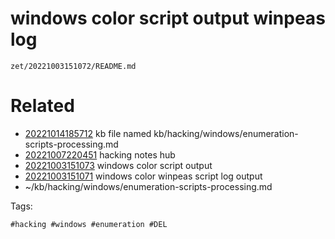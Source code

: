 # windows color script output winpeas log

` zet/20221003151072/README.md `

# Related

- [20221014185712](/zet/20221014185712/README.md) kb file named kb/hacking/windows/enumeration-scripts-processing.md
- [20221007220451](/zet/20221007220451/README.md) hacking notes hub
- [20221003151073](/zet/20221003151073/README.md) windows color script output
- [20221003151071](/zet/20221003151071/README.md) windows color winpeas script log output
- ~/kb/hacking/windows/enumeration-scripts-processing.md

Tags:

    #hacking #windows #enumeration #DEL
